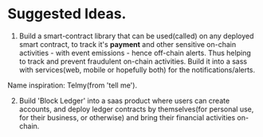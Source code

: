 # Suggested Ideas.

1. Build a smart-contract library that can be used(called) on any deployed smart contract, to track it's **payment** and other sensitive on-chain activities - with event emissions - hence off-chain alerts. Thus helping to track and prevent fraudulent on-chain activities. Build it into a sass with services(web, mobile or hopefully both) for the notifications/alerts.

Name inspiration: Telmy(from 'tell me').

2. Build 'Block Ledger' into a saas product where users can create accounts, and deploy ledger contracts by themselves(for personal use, for their business, or otherwise) and bring their financial activities on-chain.
